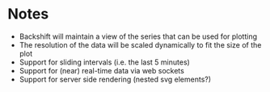 
Notes
=====

* Backshift will maintain a view of the series that can be used for plotting
* The resolution of the data will be scaled dynamically to fit the size of the plot
* Support for sliding intervals (i.e. the last 5 minutes)
* Support for (near) real-time data via web sockets
* Support for server side rendering (nested svg elements?)
